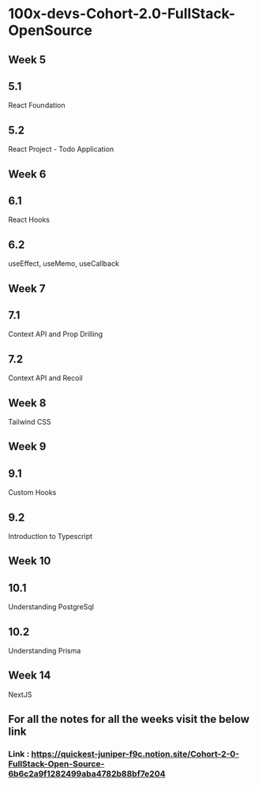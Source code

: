 # 100x-devs-Cohort-2.0-FullStack-OpenSource

## Week 5

## 5.1 
React Foundation
## 5.2
React Project - Todo Application

## Week 6

## 6.1
React Hooks
## 6.2
useEffect, useMemo, useCallback

## Week 7

## 7.1
Context API and Prop Drilling
## 7.2
Context API and Recoil


## Week 8

Tailwind CSS

## Week 9

## 9.1
Custom Hooks
## 9.2
Introduction to Typescript

## Week 10

## 10.1
Understanding PostgreSql
## 10.2
Understanding Prisma


## Week 14

NextJS

## For all the notes for all the weeks visit the below link

### Link : https://quickest-juniper-f9c.notion.site/Cohort-2-0-FullStack-Open-Source-6b6c2a9f1282499aba4782b88bf7e204


